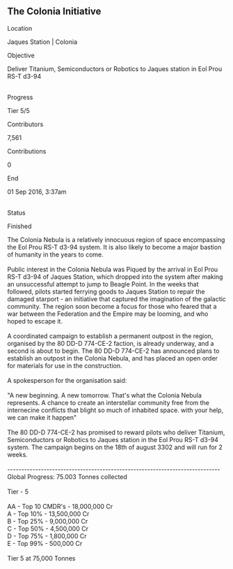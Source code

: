 ## The Colonia Initiative

Location

Jaques Station \| Colonia

Objective

Deliver Titanium, Semiconductors or Robotics to Jaques station in Eol
Prou RS-T d3-94

\
Progress

Tier 5/5

Contributors

7,561

Contributions

0

End

01 Sep 2016, 3:37am

\
Status

Finished

The Colonia Nebula is a relatively innocuous region of space
encompassing the Eol Prou RS-T d3-94 system. It is also likely to become
a major bastion of humanity in the years to come.\
\
Public interest in the Colonia Nebula was Piqued by the arrival in Eol
Prou RS-T d3-94 of Jaques Station, which dropped into the system after
making an unsuccessful attempt to jump to Beagle Point. In the weeks
that followed, pilots started ferrying goods to Jaques Station to repair
the damaged starport - an initiative that captured the imagination of
the galactic community. The region soon become a focus for those who
feared that a war between the Federation and the Empire may be looming,
and who hoped to escape it.\
\
A coordinated campaign to establish a permanent outpost in the region,
organised by the 80 DD-D 774-CE-2 faction, is already underway, and a
second is about to begin. The 80 DD-D 774-CE-2 has announced plans to
establish an outpost in the Colonia Nebula, and has placed an open order
for materials for use in the construction.\
\
A spokesperson for the organisation said:\
\
\"A new beginning. A new tomorrow. That\'s what the Colonia Nebula
represents. A chance to create an interstellar community free from the
internecine conflicts that blight so much of inhabited space. with your
help, we can make it happen\"\
\
The 80 DD-D 774-CE-2 has promised to reward pilots who deliver Titanium,
Semiconductors or Robotics to Jaques station in the Eol Prou RS-T d3-94
system. The campaign begins on the 18th of august 3302 and will run for
2 weeks.\
\
----------------------------------------------------------------------------\
Global Progress: 75.003 Tonnes collected\
\
Tier - 5\
\
AA - Top 10 CMDR\'s - 18,000,000 Cr\
A - Top 10% - 13,500,000 Cr\
B - Top 25% - 9,000,000 Cr\
C - Top 50% - 4,500,000 Cr\
D - Top 75% - 1,800,000 Cr\
E - Top 99% - 500,000 Cr\
\
Tier 5 at 75,000 Tonnes
